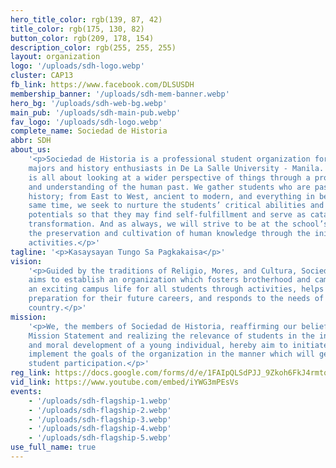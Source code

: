 ```yaml
---
hero_title_color: rgb(139, 87, 42)
title_color: rgb(175, 130, 82)
button_color: rgb(209, 178, 154)
description_color: rgb(255, 255, 255)
layout: organization
logo: '/uploads/sdh-logo.webp'
cluster: CAP13
fb_link: https://www.facebook.com/DLSUSDH
membership_banner: '/uploads/sdh-mem-banner.webp'
hero_bg: '/uploads/sdh-web-bg.webp'
main_pub: '/uploads/sdh-main-pub.webp'
fav_logo: '/uploads/sdh-logo.webp'
complete_name: Sociedad de Historia
abbr: SDH
about_us:
    '<p>Sociedad de Historia is a professional student organization for history
    majors and history enthusiasts in De La Salle University - Manila. The organization
    is all about looking at a wider perspective of things through a profound interest
    and understanding of the human past. We gather students who are passionate about
    history; from East to West, ancient to modern, and everything in between! At the
    same time, we seek to nurture the students’ critical abilities and humanistic creative
    potentials so that they may find self-fulfillment and serve as catalysts of social
    transformation. And as always, we will strive to be at the school’s forefront in
    the preservation and cultivation of human knowledge through the initiation of history-related
    activities.</p>'
tagline: '<p>Kasaysayan Tungo Sa Pagkakaisa</p>'
vision:
    '<p>Guided by the traditions of Religio, Mores, and Cultura, Sociedad de Historia
    aims to establish an organization which fosters brotherhood and camaraderie, promotes
    an exciting campus life for all students through activities, helps Lasallians in
    preparation for their future careers, and responds to the needs of society and the
    country.</p>'
mission:
    '<p>We, the members of Sociedad de Historia, reaffirming our belief in the
    Mission Statement and realizing the relevance of students in the intellectual, social,
    and moral development of a young individual, hereby aim to initiate, promote, and
    implement the goals of the organization in the manner which will generate maximum
    student participation.</p>'
reg_link: https://docs.google.com/forms/d/e/1FAIpQLSdPJJ_9Zkoh6FkJ4rmtqL0JvjOGC6Rxdxpr7iMr2DxNwsQlyw/viewform?usp=sf_link
vid_link: https://www.youtube.com/embed/iYWG3mPEsVs
events:
    - '/uploads/sdh-flagship-1.webp'
    - '/uploads/sdh-flagship-2.webp'
    - '/uploads/sdh-flagship-3.webp'
    - '/uploads/sdh-flagship-4.webp'
    - '/uploads/sdh-flagship-5.webp'
use_full_name: true
---
```

